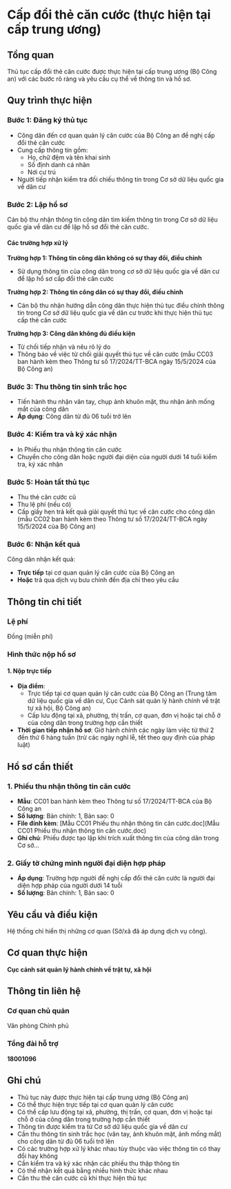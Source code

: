 # Cấp đổi thẻ căn cước (thực hiện tại cấp trung ương)

## Tổng quan
Thủ tục cấp đổi thẻ căn cước được thực hiện tại cấp trung ương (Bộ Công an) với các bước rõ ràng và yêu cầu cụ thể về thông tin và hồ sơ.

## Quy trình thực hiện

### Bước 1: Đăng ký thủ tục
- Công dân đến cơ quan quản lý căn cước của Bộ Công an đề nghị cấp đổi thẻ căn cước
- Cung cấp thông tin gồm:
  - Họ, chữ đệm và tên khai sinh
  - Số định danh cá nhân
  - Nơi cư trú
- Người tiếp nhận kiểm tra đối chiếu thông tin trong Cơ sở dữ liệu quốc gia về dân cư

### Bước 2: Lập hồ sơ
Cán bộ thu nhận thông tin công dân tìm kiếm thông tin trong Cơ sở dữ liệu quốc gia về dân cư để lập hồ sơ đổi thẻ căn cước.

#### Các trường hợp xử lý

**Trường hợp 1: Thông tin công dân không có sự thay đổi, điều chỉnh**
- Sử dụng thông tin của công dân trong cơ sở dữ liệu quốc gia về dân cư để lập hồ sơ cấp đổi thẻ căn cước

**Trường hợp 2: Thông tin công dân có sự thay đổi, điều chỉnh**
- Cán bộ thu nhận hướng dẫn công dân thực hiện thủ tục điều chỉnh thông tin trong Cơ sở dữ liệu quốc gia về dân cư trước khi thực hiện thủ tục cấp thẻ căn cước

**Trường hợp 3: Công dân không đủ điều kiện**
- Từ chối tiếp nhận và nêu rõ lý do
- Thông báo về việc từ chối giải quyết thủ tục về căn cước (mẫu CC03 ban hành kèm theo Thông tư số 17/2024/TT-BCA ngày 15/5/2024 của Bộ Công an)

### Bước 3: Thu thông tin sinh trắc học
- Tiến hành thu nhận vân tay, chụp ảnh khuôn mặt, thu nhận ảnh mống mắt của công dân
- **Áp dụng**: Công dân từ đủ 06 tuổi trở lên

### Bước 4: Kiểm tra và ký xác nhận
- In Phiếu thu nhận thông tin căn cước
- Chuyển cho công dân hoặc người đại diện của người dưới 14 tuổi kiểm tra, ký xác nhận

### Bước 5: Hoàn tất thủ tục
- Thu thẻ căn cước cũ
- Thu lệ phí (nếu có)
- Cấp giấy hẹn trả kết quả giải quyết thủ tục về căn cước cho công dân (mẫu CC02 ban hành kèm theo Thông tư số 17/2024/TT-BCA ngày 15/5/2024 của Bộ Công an)

### Bước 6: Nhận kết quả
Công dân nhận kết quả:
- **Trực tiếp** tại cơ quan quản lý căn cước của Bộ Công an
- **Hoặc** trả qua dịch vụ bưu chính đến địa chỉ theo yêu cầu

## Thông tin chi tiết

### Lệ phí
Đồng (miễn phí)

### Hình thức nộp hồ sơ

#### 1. Nộp trực tiếp
- **Địa điểm**: 
  - Trực tiếp tại cơ quan quản lý căn cước của Bộ Công an (Trung tâm dữ liệu quốc gia về dân cư, Cục Cảnh sát quản lý hành chính về trật tự xã hội, Bộ Công an)
  - Cấp lưu động tại xã, phường, thị trấn, cơ quan, đơn vị hoặc tại chỗ ở của công dân trong trường hợp cần thiết
- **Thời gian tiếp nhận hồ sơ**: Giờ hành chính các ngày làm việc từ thứ 2 đến thứ 6 hàng tuần (trừ các ngày nghỉ lễ, tết theo quy định của pháp luật)

## Hồ sơ cần thiết

### 1. Phiếu thu nhận thông tin căn cước
- **Mẫu**: CC01 ban hành kèm theo Thông tư số 17/2024/TT-BCA của Bộ Công an
- **Số lượng**: Bản chính: 1, Bản sao: 0
- **File đính kèm**: [Mẫu CC01 Phiếu thu nhận thông tin căn cước.doc](Mẫu CC01 Phiếu thu nhận thông tin căn cước.doc)
- **Ghi chú**: Phiếu được tạo lập khi trích xuất thông tin của công dân trong Cơ sở...

### 2. Giấy tờ chứng minh người đại diện hợp pháp
- **Áp dụng**: Trường hợp người đề nghị cấp đổi thẻ căn cước là người đại diện hợp pháp của người dưới 14 tuổi
- **Số lượng**: Bản chính: 1, Bản sao: 0

## Yêu cầu và điều kiện

Hệ thống chỉ hiển thị những cơ quan (Sở/xã đã áp dụng dịch vụ công).

## Cơ quan thực hiện

**Cục cảnh sát quản lý hành chính về trật tự, xã hội**

## Thông tin liên hệ

### Cơ quan chủ quản
Văn phòng Chính phủ

### Tổng đài hỗ trợ
**18001096**

## Ghi chú

- Thủ tục này được thực hiện tại cấp trung ương (Bộ Công an)
- Có thể thực hiện trực tiếp tại cơ quan quản lý căn cước
- Có thể cấp lưu động tại xã, phường, thị trấn, cơ quan, đơn vị hoặc tại chỗ ở của công dân trong trường hợp cần thiết
- Thông tin được kiểm tra từ Cơ sở dữ liệu quốc gia về dân cư
- Cần thu thông tin sinh trắc học (vân tay, ảnh khuôn mặt, ảnh mống mắt) cho công dân từ đủ 06 tuổi trở lên
- Có các trường hợp xử lý khác nhau tùy thuộc vào việc thông tin có thay đổi hay không
- Cần kiểm tra và ký xác nhận các phiếu thu thập thông tin
- Có thể nhận kết quả bằng nhiều hình thức khác nhau
- Cần thu thẻ căn cước cũ khi thực hiện thủ tục
